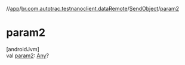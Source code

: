 //[app](../../../index.md)/[br.com.autotrac.testnanoclient.dataRemote](../index.md)/[SendObject](index.md)/[param2](param2.md)

# param2

[androidJvm]\
val [param2](param2.md): [Any](https://kotlinlang.org/api/latest/jvm/stdlib/kotlin/-any/index.html)?
